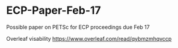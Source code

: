 # ECP-Paper-Feb-17
Possible paper on PETSc for ECP proceedings due Feb 17

Overleaf visability https://www.overleaf.com/read/qybmzmhqvccp
